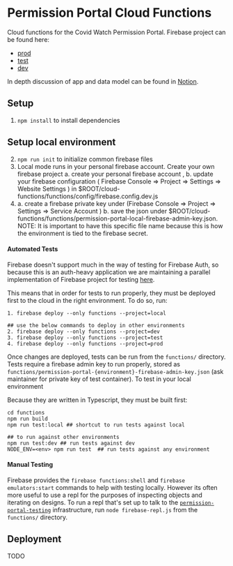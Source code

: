 # Permission Portal Cloud Functions

Cloud functions for the Covid Watch Permission Portal.
Firebase project can be found here:

- [prod](https://console.firebase.google.com/project/permission-portal/)
- [test](https://console.firebase.google.com/project/permission-portal-test/)
- [dev](https://console.firebase.google.com/project/permission-portal-dev/)

In depth discussion of app and data model can be found in [Notion](https://www.notion.so/covidwatch/Org-Admin-App-Technical-Details-f8a235f8cfb44e1d938c731ccfe621cb).

## Setup 
1. `npm install` to install dependencies

## Setup local environment
2. `npm run init` to initialize common firebase files 
3. Local mode runs in your personal firebase account. Create your own firebase project
    a. create your personal firebase account ,
    b. update your firebase configuration ( Firebase Console => Project => Settings => Website Settings ) in 
        $ROOT/cloud-functions/functions/config/firebase.config.dev.js
3. a. create a firebase private key under (Firebase Console => Project => Settings => Service Account ) 
   b. save the json under $ROOT/cloud-functions/functions/permission-portal-local-firebase-admin-key.json. 
   NOTE: It is important to have this specific file name because this is how the environment is tied to the firebase secret.

#### Automated Tests

Firebase doesn't support much in the way of testing for Firebase Auth, so because this is an auth-heavy application we are maintaining a parallel implementation of Firebase project for testing [here](https://console.firebase.google.com/project/permission-portal-test/).

This means that in order for tests to run properly, they must be deployed first to the cloud in the right environment. To do so, run:

```
1. firebase deploy --only functions --project=local

## use the below commands to deploy in other environments
2. firebase deploy --only functions --project=dev
3. firebase deploy --only functions --project=test
4. firebase deploy --only functions --project=prod
```

Once changes are deployed, tests can be run from the `functions/` directory. Tests require a firebase admin key to run properly, stored as `functions/permission-portal-{environment}-firebase-admin-key.json` (ask maintainer for private key of test container).  To test in your local environment

Because they are written in Typescript, they must be built first:

```
cd functions
npm run build
npm run test:local ## shortcut to run tests against local

## to run against other environments
npm run test:dev ## run tests against dev
NODE_ENV=<env> npm run test  ## run tests against any environment
```

#### Manual Testing

Firebase provides the `firebase functions:shell` and `firebase emulators:start` commands to help with testing locally. However its often more useful to use a repl for the purposes of inspecting objects and iterating on designs. To run a repl that's set up to talk to the [`permission-portal-testing`](https://console.firebase.google.com/project/permission-portal-test/) infrastructure, run `node firebase-repl.js` from the `functions/` directory.

## Deployment

TODO
